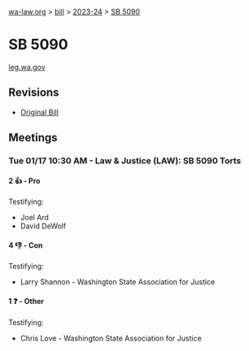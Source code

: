 [wa-law.org](/) > [bill](/bill/) > [2023-24](/bill/2023-24/) > [SB 5090](/bill/2023-24/sb/5090/)

# SB 5090
[leg.wa.gov](https://app.leg.wa.gov/billsummary?BillNumber=5090&Year=2023&Initiative=false)

## Revisions
* [Original Bill](1/)

## Meetings
### Tue 01/17 10:30 AM - Law & Justice (LAW): SB 5090 Torts
#### 2 👍 - Pro
Testifying:
* Joel Ard
* David DeWolf

#### 4 👎 - Con
Testifying:
* Larry  Shannon - Washington State Association for Justice

#### 1 ❓ - Other
Testifying:
* Chris Love - Washington State Association for Justice
